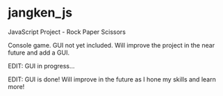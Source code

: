 # jangken_js

JavaScript Project - Rock Paper Scissors

Console game. 
GUI not yet included. 
Will improve the project in the near future and add a GUI.

EDIT: GUI in progress...

EDIT: GUI is done! Will improve in the future as I hone my skills and learn more!
